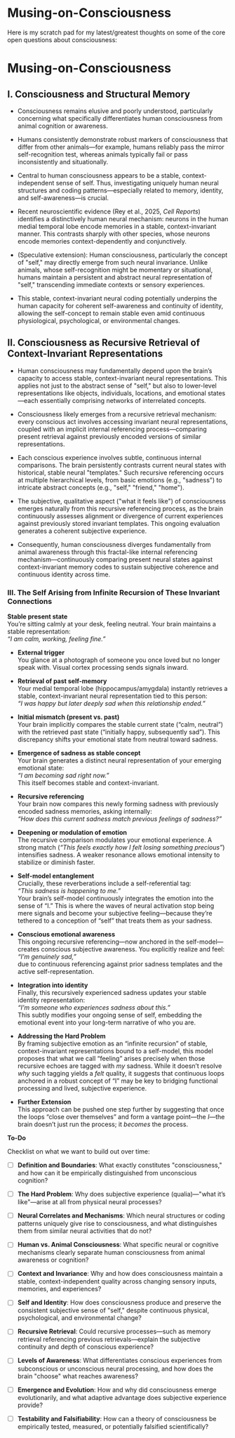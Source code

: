# Musing-on-Consciousness

Here is my scratch pad for my latest/greatest thoughts on some of the core open questions about consciousness:

# Musing-on-Consciousness

## I. Consciousness and Structural Memory

- Consciousness remains elusive and poorly understood, particularly concerning what specifically differentiates human consciousness from animal cognition or awareness.

- Humans consistently demonstrate robust markers of consciousness that differ from other animals—for example, humans reliably pass the mirror self-recognition test, whereas animals typically fail or pass inconsistently and situationally.

- Central to human consciousness appears to be a stable, context-independent sense of self. Thus, investigating uniquely human neural structures and coding patterns—especially related to memory, identity, and self-awareness—is crucial.

- Recent neuroscientific evidence (Rey et al., 2025, *Cell Reports*) identifies a distinctively human neural mechanism: neurons in the human medial temporal lobe encode memories in a stable, context-invariant manner. This contrasts sharply with other species, whose neurons encode memories context-dependently and conjunctively.

- (Speculative extension): Human consciousness, particularly the concept of "self," may directly emerge from such neural invariance. Unlike animals, whose self-recognition might be momentary or situational, humans maintain a persistent and abstract neural representation of "self," transcending immediate contexts or sensory experiences.

- This stable, context-invariant neural coding potentially underpins the human capacity for coherent self-awareness and continuity of identity, allowing the self-concept to remain stable even amid continuous physiological, psychological, or environmental changes.

## II. Consciousness as Recursive Retrieval of Context-Invariant Representations

- Human consciousness may fundamentally depend upon the brain’s capacity to access stable, context-invariant neural representations. This applies not just to the abstract sense of "self," but also to lower-level representations like objects, individuals, locations, and emotional states—each essentially comprising networks of interrelated concepts.

- Consciousness likely emerges from a recursive retrieval mechanism: every conscious act involves accessing invariant neural representations, coupled with an implicit internal referencing process—comparing present retrieval against previously encoded versions of similar representations.

- Each conscious experience involves subtle, continuous internal comparisons. The brain persistently contrasts current neural states with historical, stable neural "templates." Such recursive referencing occurs at multiple hierarchical levels, from basic emotions (e.g., "sadness") to intricate abstract concepts (e.g., "self," "friend," "home").

- The subjective, qualitative aspect ("what it feels like") of consciousness emerges naturally from this recursive referencing process, as the brain continuously assesses alignment or divergence of current experiences against previously stored invariant templates. This ongoing evaluation generates a coherent subjective experience.

- Consequently, human consciousness diverges fundamentally from animal awareness through this fractal-like internal referencing mechanism—continuously comparing present neural states against context-invariant memory codes to sustain subjective coherence and continuous identity across time.
### III. The Self Arising from Infinite Recursion of These Invariant Connections
 **Stable present state**  
  You’re sitting calmly at your desk, feeling neutral. Your brain maintains a stable representation:  
  *“I am calm, working, feeling fine.”*

- **External trigger**  
  You glance at a photograph of someone you once loved but no longer speak with. Visual cortex processing sends signals inward.

- **Retrieval of past self-memory**  
  Your medial temporal lobe (hippocampus/amygdala) instantly retrieves a stable, context-invariant neural representation tied to this person:  
  *“I was happy but later deeply sad when this relationship ended.”*

- **Initial mismatch (present vs. past)**  
  Your brain implicitly compares the stable current state (“calm, neutral”) with the retrieved past state (“initially happy, subsequently sad”). This discrepancy shifts your emotional state from neutral toward sadness.

- **Emergence of sadness as stable concept**  
  Your brain generates a distinct neural representation of your emerging emotional state:  
  *“I am becoming sad right now.”*  
  This itself becomes stable and context-invariant.

- **Recursive referencing**  
  Your brain now compares this newly forming sadness with previously encoded sadness memories, asking internally:  
  *“How does this current sadness match previous feelings of sadness?”*

- **Deepening or modulation of emotion**  
  The recursive comparison modulates your emotional experience. A strong match (*“This feels exactly how I felt losing something precious”*) intensifies sadness. A weaker resonance allows emotional intensity to stabilize or diminish faster.

- **Self-model entanglement**  
  Crucially, these reverberations include a self-referential tag:  
  *“This sadness is happening to me.”*  
  Your brain’s self-model continuously integrates the emotion into the sense of “I.” This is where the waves of neural activation stop being mere signals and become your subjective feeling—because they’re tethered to a conception of “self” that treats them as your sadness.

- **Conscious emotional awareness**  
  This ongoing recursive referencing—now anchored in the self-model—creates conscious subjective awareness. You explicitly realize and feel:  
  *“I’m genuinely sad,”*  
  due to continuous referencing against prior sadness templates and the active self-representation.

- **Integration into identity**  
  Finally, this recursively experienced sadness updates your stable identity representation:  
  *“I’m someone who experiences sadness about this.”*  
  This subtly modifies your ongoing sense of self, embedding the emotional event into your long-term narrative of who you are.

- **Addressing the Hard Problem**  
  By framing subjective emotion as an “infinite recursion” of stable, context-invariant representations bound to a self-model, this model proposes that what we call “feeling” arises precisely when those recursive echoes are tagged with *my* sadness. While it doesn’t resolve *why* such tagging yields a *felt* quality, it suggests that continuous loops anchored in a robust concept of “I” may be key to bridging functional processing and lived, subjective experience.

- **Further Extension**  
  This approach can be pushed one step further by suggesting that once the loops “close over themselves” and form a vantage point—the *I*—the brain doesn’t just run the process; it *becomes* the process. 

**To-Do**

Checklist on what we want to build out over time:
- [ ] **Definition and Boundaries**: What exactly constitutes "consciousness," and how can it be empirically distinguished from unconscious cognition?
- [ ] **The Hard Problem**: Why does subjective experience (qualia)—"what it’s like"—arise at all from physical neural processes?
- [ ] **Neural Correlates and Mechanisms**: Which neural structures or coding patterns uniquely give rise to consciousness, and what distinguishes them from similar neural activities that do not?
- [ ] **Human vs. Animal Consciousness**: What specific neural or cognitive mechanisms clearly separate human consciousness from animal awareness or cognition?
- [ ] **Context and Invariance**: Why and how does consciousness maintain a stable, context-independent quality across changing sensory inputs, memories, and experiences?
- [ ] **Self and Identity**: How does consciousness produce and preserve the consistent subjective sense of "self," despite continuous physical, psychological, and environmental change?
- [ ] **Recursive Retrieval**: Could recursive processes—such as memory retrieval referencing previous retrievals—explain the subjective continuity and depth of conscious experience?
- [ ] **Levels of Awareness**: What differentiates conscious experiences from subconscious or unconscious neural processing, and how does the brain "choose" what reaches awareness?
- [ ] **Emergence and Evolution**: How and why did consciousness emerge evolutionarily, and what adaptive advantage does subjective experience provide?
- [ ] **Testability and Falsifiability**: How can a theory of consciousness be empirically tested, measured, or potentially falsified scientifically?

